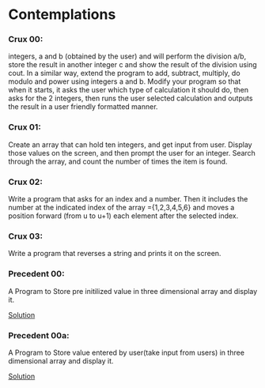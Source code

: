 # Contemplations

### Crux 00:
integers, a and b (obtained by the user) and will perform the division a/b, store the result in another integer c and show the result of the division using cout. In a similar way, extend the program to add, subtract, multiply, do modulo and power using integers a and b. Modify your program so that when it starts, it asks the user which type of calculation it should do, then asks for the 2 integers, then runs the user selected calculation and outputs the result in a user friendly formatted manner.

### Crux 01:
Create an array that can hold ten integers, and get input from user. Display those values on the screen, and then prompt the user for an integer. Search through the array, and count the number of times the item is found.

### Crux 02:
Write a program that asks for an index and a number. Then it includes the number at the indicated index of the array ={1,2,3,4,5,6} and moves a position forward (from u to u+1) each element after the selected index.

### Crux 03:
Write a program that reverses a string and prints it on the screen.

### Precedent 00:
A Program to Store pre initilized value in three dimensional array and display it.

[Solution](https://github.com/cs-joy/cpp-2a/blob/main/cplusplus/arrays/contemplations/precedent.cxx)

### Precedent 00a:
A Program to Store value entered by user(take input from users) in three dimensional array and display it.

[Solution](https://github.com/cs-joy/cpp-2a/blob/main/cplusplus/arrays/contemplations/precedent00a.cxx)